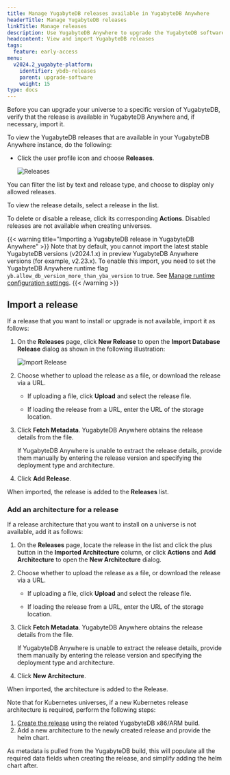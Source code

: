```yaml
---
title: Manage YugabyteDB releases available in YugabyteDB Anywhere
headerTitle: Manage YugabyteDB releases
linkTitle: Manage releases
description: Use YugabyteDB Anywhere to upgrade the YugabyteDB software on universes.
headcontent: View and import YugabyteDB releases
tags:
  feature: early-access
menu:
  v2024.2_yugabyte-platform:
    identifier: ybdb-releases
    parent: upgrade-software
    weight: 15
type: docs
---
```


Before you can upgrade your universe to a specific version of YugabyteDB, verify that the release is available in YugabyteDB Anywhere and, if necessary, import it.

To view the YugabyteDB releases that are available in your YugabyteDB Anywhere instance, do the following:

- Click the user profile icon and choose **Releases**.

    ![Releases](/images/yp/releases-list-2024.png)

You can filter the list by text and release type, and choose to display only allowed releases.

To view the release details, select a release in the list.

To delete or disable a release, click its corresponding **Actions**. Disabled releases are not available when creating universes.

{{< warning title="Importing a YugabyteDB release in YugabyteDB Anywhere" >}}
Note that by default, you cannot import the latest stable YugabyteDB versions (v2024.1.x) in preview YugabyteDB Anywhere versions (for example, v2.23.x).
To enable this import, you need to set the YugabyteDB Anywhere runtime flag `yb.allow_db_version_more_than_yba_version` to true. See [Manage runtime configuration settings](../../administer-yugabyte-platform/manage-runtime-config/).
{{< /warning >}}

## Import a release

If a release that you want to install or upgrade is not available, import it as follows:

1. On the **Releases** page, click **New Release** to open the **Import Database Release** dialog as shown in the following illustration:

    ![Import Release](/images/yp/import-releases-2024.png)

1. Choose whether to upload the release as a file, or download the release via a URL.

    - If uploading a file, click **Upload** and select the release file.

    - If loading the release from a URL, enter the URL of the storage location.

1. Click **Fetch Metadata**. YugabyteDB Anywhere obtains the release details from the file.

    If YugabyteDB Anywhere is unable to extract the release details, provide them manually by entering the release version and specifying the deployment type and architecture.

1. Click **Add Release**.

When imported, the release is added to the **Releases** list.

### Add an architecture for a release

If a release architecture that you want to install on a universe is not available, add it as follows:

1. On the **Releases** page, locate the release in the list and click the plus button in the **Imported Architecture** column, or click **Actions** and **Add Architecture** to open the **New Architecture** dialog.

1. Choose whether to upload the release as a file, or download the release via a URL.

    - If uploading a file, click **Upload** and select the release file.

    - If loading the release from a URL, enter the URL of the storage location.

1. Click **Fetch Metadata**. YugabyteDB Anywhere obtains the release details from the file.

    If YugabyteDB Anywhere is unable to extract the release details, provide them manually by entering the release version and specifying the deployment type and architecture.

1. Click **New Architecture**.

When imported, the architecture is added to the Release.

Note that for Kubernetes universes, if a new Kubernetes release architecture is required, perform the following steps:

1. [Create the release](#import-a-release) using the related YugabyteDB x86/ARM build.
1. Add a new architecture to the newly created release and provide the helm chart.

As metadata is pulled from the YugabyteDB build, this will populate all the required data fields when creating the release, and simplify adding the helm chart after.

